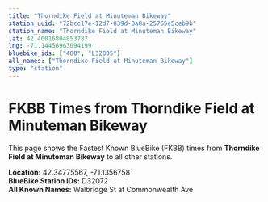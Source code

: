 ```yaml
---
title: "Thorndike Field at Minuteman Bikeway"
station_uuid: "72bcc17e-12d7-039d-0a8a-25765e5ceb9b"
station_name: "Thorndike Field at Minuteman Bikeway"
lat: 42.40016804853787
lng: -71.14456963094199
bluebike_ids: ["480", "L32005"]
all_names: ["Thorndike Field at Minuteman Bikeway"]
type: "station"
---
```


# FKBB Times from Thorndike Field at Minuteman Bikeway

This page shows the Fastest Known BlueBike (FKBB) times from **Thorndike Field at Minuteman Bikeway** to all other stations.

**Location:** 42.34775567, -71.1356758  
**BlueBike Station IDs:** D32072  
**All Known Names:** Walbridge St at Commonwealth Ave

